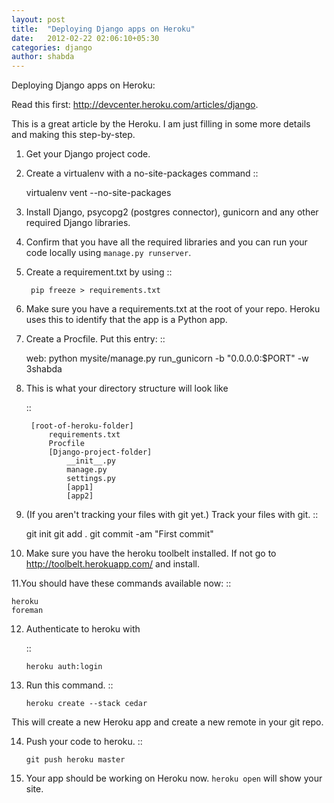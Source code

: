 ```yaml
---
layout: post
title:  "Deploying Django apps on Heroku"
date:   2012-02-22 02:06:10+05:30
categories: django
author: shabda
---
```

Deploying Django apps on Heroku:

Read this first: http://devcenter.heroku.com/articles/django.

This is a great article by the Heroku. I am just filling in some more details and making this step-by-step.

1. Get your Django project code.
2. Create a virtualenv with a no-site-packages command ::

    virtualenv vent --no-site-packages
    
3. Install Django, psycopg2 (postgres connector), gunicorn and any other required Django libraries.
4. Confirm that you have all the required libraries and you can run your code locally using ``manage.py runserver``.
5. Create a requirement.txt by using 
    ::
        
        pip freeze > requirements.txt
        
6. Make sure you have a requirements.txt at the root of your repo. Heroku uses this to identify that the app is a Python app.
7. Create a Procfile. Put this entry: ::

    web: python mysite/manage.py run_gunicorn -b "0.0.0.0:$PORT" -w 3shabda
    
8. This is what your directory structure will look like

    ::

        [root-of-heroku-folder]
            requirements.txt
            Procfile
            [Django-project-folder]
                __init__.py
                manage.py
                settings.py
                [app1]
                [app2]


9. (If you aren't tracking your files with git yet.) Track your files with git. ::

    git init
    git add .
    git commit -am "First commit"

10. Make sure you have the heroku toolbelt installed. If not go to http://toolbelt.herokuapp.com/ and install.

11.You should have these commands available now: ::

    heroku
    foreman

12. Authenticate to heroku with 

    ::

        heroku auth:login
    

13. Run this command. 
    ::

        heroku create --stack cedar    
    
    
This will create a new Heroku app and create a new remote in your git repo.

14. Push your code to heroku. 
    ::

        git push heroku master
    
    
15. Your app should be working on Heroku now. ``heroku open`` will show your site.


    
    

